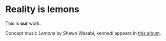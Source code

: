 # Reality is lemons

This is **our** work.

Concept music *Lemons* by Shawn Wasabi, kennedi appears in [this album](https://open.spotify.com/album/2Xk4f4SBqao4quex0MFLy3?si=8oJ1GXwsR3moJhktS82ePw).